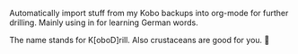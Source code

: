 Automatically import stuff from my Kobo backups into org-mode for further drilling. Mainly using in for learning German words.

The name stands for K[oboD]rill. Also crustaceans are good for you. 🦐
